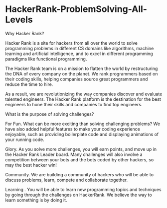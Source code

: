 # HackerRank-ProblemSolving-All-Levels

Why Hacker Rank?

Hacker Rank is a site for hackers from all over the world to solve programming problems in different CS domains like algorithms, machine learning and artificial intelligence, and to excel in different programming paradigms like functional programming.

The Hacker Rank team is on a mission to flatten the world by restructuring the DNA of every company on the planet. We rank programmers based on their coding skills, helping companies source great programmers and reduce the time to hire.

As a result, we are revolutionizing the way companies discover and evaluate talented engineers. The Hacker Rank platform is the destination for the best engineers to hone their skills and companies to find top engineers.

What is the purpose of solving challenges?

For Fun. What can be more exciting than solving challenging problems? We have also added helpful features to make your coding experience enjoyable, such as providing boilerplate code and displaying animations of your running code.

Glory. As you solve more challenges, you will earn points, and move up in the Hacker Rank Leader board. Many challenges will also involve a competition between your bots and the bots coded by other hackers, so may the best hacker win!

Community. We are building a community of hackers who will be able to discuss problems, learn, compete and collaborate together.

Learning . You will be able to learn new programming topics and techniques by going through the challenges on HackerRank. We believe the way to learn something is by doing it.

